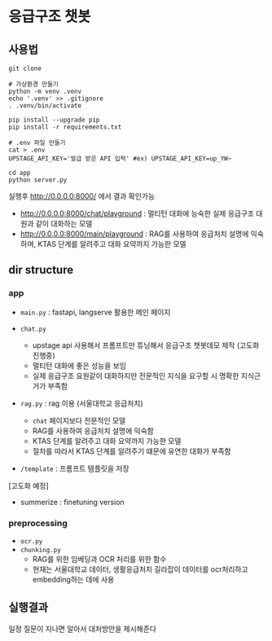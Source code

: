 # 응급구조 챗봇

## 사용법
```
git clone 

# 가상환경 만들기
python -m venv .venv
echo '.venv' >> .gitignore
. .venv/bin/activate
 
pip install --upgrade pip
pip install -r requirements.txt

# .env 파일 만들기
cat > .env
UPSTAGE_API_KEY='발급 받은 API 입력' #ex) UPSTAGE_API_KEY=up_YW~

cd app
python server.py
```
실행후 http://0.0.0.0:8000/ 에서 결과 확인가능

- http://0.0.0.0:8000/chat/playground : 멀티턴 대화에 능숙한 실제 응급구조 대원과 같이 대화하는 모델
- http://0.0.0.0:8000/main/playground : RAG를 사용하여 응급처치 설명에 익숙하며, KTAS 단계를 알려주고 대화 요약까지 가능한 모델

## dir structure

### app
- `main.py` : fastapi, langserve 활용한 메인 페이지
- `chat.py`
  - upstage api 사용해서 프롬프트만 튜닝해서 응급구조 챗봇데모 제작 (고도화 진행중)
  - 멀티턴 대화에 좋은 성능을 보임
  - 실제 응급구조 요원같이 대화하지만 전문적인 지식을 요구할 시 명확한 지식근거가 부족함
 
- `rag.py` : rag 이용 (서울대학교 응급처치)
  - `chat` 페이지보다 전문적인 모델
  - RAG를 사용하여 응급처치 설명에 익숙함
  - KTAS 단계를 알려주고 대화 요약까지 가능한 모델
  - 절차를 따라서 KTAS 단계를 알려주기 떄문에 유연한 대화가 부족함

- `/template` : 프롬프트 템플릿을 저장


[고도화 예정]
- summerize : finetuning version

### preprocessing
- `ocr.py`
- `chunking.py`
  - RAG를 위한 임베딩과 OCR 처리를 위한 함수
  - 현재는 서울대학교 데이터, 생활응급처치 길라잡이 데이터를 ocr처리하고 embedding하는 데에 사용


## 실행결과

일정 질문이 지나면 알아서 대처방안을 제시해준다

